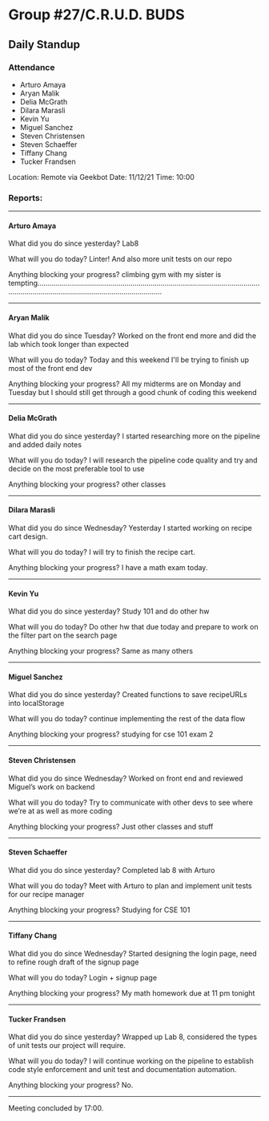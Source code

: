 # Group #27/C.R.U.D. BUDS
## Daily Standup

### Attendance
- Arturo Amaya
- Aryan Malik
- Delia McGrath
- Dilara Marasli
- Kevin Yu
- Miguel Sanchez
- Steven Christensen
- Steven Schaeffer
- Tiffany Chang
- Tucker Frandsen

Location: Remote via Geekbot
Date: 11/12/21
Time: 10:00

### Reports:

<hr />

#### Arturo Amaya

What did you do since yesterday?
Lab8

What will you do today?
Linter! And also more unit tests on our repo

Anything blocking your progress?
climbing gym with my sister is tempting..........................................................................................................................................................................................

<hr />

#### Aryan Malik

What did you do since Tuesday?
Worked on the front end more and did the lab which took longer than expected

What will you do today?
Today and this weekend I'll be trying to finish up most of the front end dev

Anything blocking your progress?
All my midterms are on Monday and Tuesday but I should still get through a good chunk of coding this weekend

<hr />

#### Delia McGrath

What did you do since yesterday?
I started researching more on the pipeline and added daily notes

What will you do today?
I will research the pipeline code quality and try and decide on the most preferable tool to use

Anything blocking your progress?
other classes

<hr />

#### Dilara Marasli 

What did you do since Wednesday?
Yesterday I started working on recipe cart design.

What will you do today?
I will try to finish the recipe cart.

Anything blocking your progress?
I have a math exam today.

<hr />

#### Kevin Yu

What did you do since yesterday?
Study 101 and do other hw

What will you do today?
Do other hw that due today and prepare to work on the filter part on the search page

Anything blocking your progress?
Same as many others

<hr />

#### Miguel Sanchez

What did you do since yesterday?
Created functions to save recipeURLs into localStorage

What will you do today?
continue implementing the rest of the data flow

Anything blocking your progress?
studying for cse 101 exam 2

<hr />

#### Steven Christensen

What did you do since Wednesday?
Worked on front end and reviewed Miguel’s work on backend

What will you do today?
Try to communicate with other devs to see where we’re at as well as more coding

Anything blocking your progress?
Just other classes and stuff

<hr />

#### Steven Schaeffer

What did you do since yesterday?
Completed lab 8 with Arturo

What will you do today?
Meet with Arturo to plan and implement unit tests for our recipe manager

Anything blocking your progress?
Studying for CSE 101

<hr />

#### Tiffany Chang

What did you do since Wednesday?
Started designing the login page, need to refine rough draft of the signup page

What will you do today?
Login + signup page

Anything blocking your progress?
My math homework due at 11 pm tonight

<hr />

#### Tucker Frandsen

What did you do since yesterday?
Wrapped up Lab 8, considered the types of unit tests our project will require.

What will you do today?
I will continue working on the pipeline to establish code style enforcement and unit test and documentation automation.

Anything blocking your progress?
No.

<hr />

Meeting concluded by 17:00.